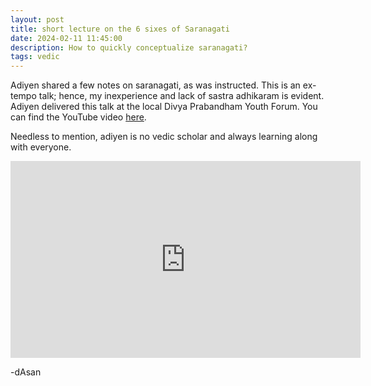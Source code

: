 ```yaml
---
layout: post
title: short lecture on the 6 sixes of Saranagati
date: 2024-02-11 11:45:00
description: How to quickly conceptualize saranagati? 
tags: vedic
---
```


Adiyen shared a few notes on saranagati, as was instructed. This is an ex-tempo talk; hence, my inexperience and lack of sastra adhikaram is evident. Adiyen delivered this talk at the local Divya Prabandham Youth Forum. You can find the YouTube video [here](https://youtu.be/HS8paG20ARY).

Needless to mention, adiyen is no vedic scholar and always learning along with everyone. 


<iframe width="560" height="315" src="https://www.youtube.com/embed/HS8paG20ARY?si=0_WZiaeuLuuWTHkc" title="YouTube video player" frameborder="0" allow="accelerometer; autoplay; clipboard-write; encrypted-media; gyroscope; picture-in-picture; web-share" referrerpolicy="strict-origin-when-cross-origin" allowfullscreen></iframe>


-dAsan